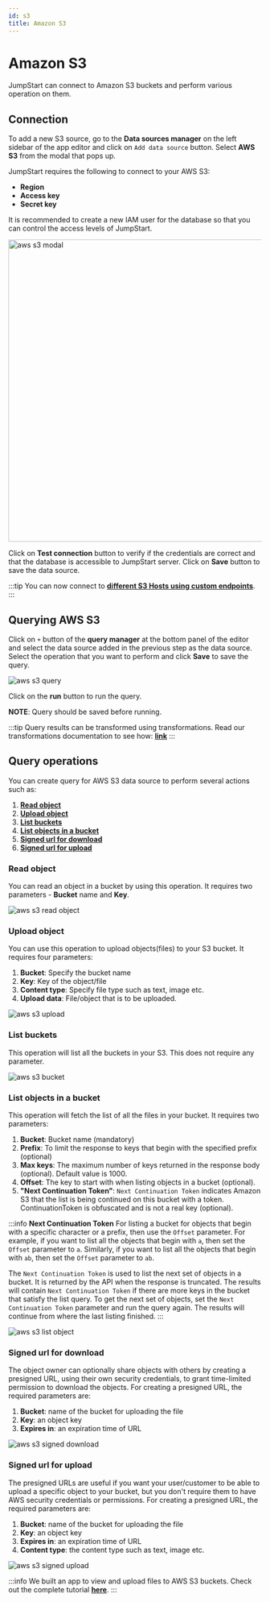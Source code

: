 ```yaml
---
id: s3
title: Amazon S3
---
```


# Amazon S3

JumpStart can connect to Amazon S3 buckets and perform various operation on them.

## Connection

To add a new S3 source, go to the **Data sources manager** on the left sidebar of the app editor and click on `Add data source` button. Select **AWS S3** from the modal that pops up.

JumpStart requires the following to connect to your AWS S3:

- **Region**
- **Access key**
- **Secret key**

It is recommended to create a new IAM user for the database so that you can control the access levels of JumpStart.

<div style={{textAlign: 'center'}}>

<img className="screenshot-full" src="/img/datasource-reference/aws-s3/connectv2.png" alt="aws s3 modal" width="600" />

</div>

Click on **Test connection** button to verify if the credentials are correct and that the database is accessible to JumpStart server. Click on **Save** button to save the data source.

:::tip
You can now connect to **[different S3 Hosts using custom endpoints](/docs/how-to/s3-custom-endpoints)**.
:::

## Querying AWS S3

Click on `+` button of the **query manager** at the bottom panel of the editor and select the data source added in the previous step as the data source. Select the operation that you want to perform and click **Save** to save the query.

<div style={{textAlign: 'center'}}>

<img className="screenshot-full" src="/img/datasource-reference/aws-s3/operationsv2.png" alt="aws s3 query" />

</div>

Click on the **run** button to run the query. 

**NOTE**: Query should be saved before running.

:::tip
Query results can be transformed using transformations. Read our transformations documentation to see how: **[link](/docs/tutorial/transformations)**
:::

## Query operations

You can create query for AWS S3 data source to perform several actions such as:
  1. **[Read object](/docs/data-sources/s3#read-object)**
  2. **[Upload object](/docs/data-sources/s3#upload-object)**
  3. **[List buckets](/docs/data-sources/s3#list-buckets)**
  4. **[List objects in a bucket](/docs/data-sources/s3#list-objects-in-a-bucket)**
  5. **[Signed url for download](/docs/data-sources/s3#signed-url-for-download)**
  6. **[Signed url for upload](/docs/data-sources/s3#signed-url-for-upload)**

### Read object

You can read an object in a bucket by using this operation. It requires two parameters - **Bucket** name and **Key**.


<img className="screenshot-full" src="/img/datasource-reference/aws-s3/readv2.png" alt="aws s3 read object" />

### Upload object

You can use this operation to upload objects(files) to your S3 bucket. It requires four parameters:
  1. **Bucket**: Specify the bucket name
  2. **Key**: Key of the object/file
  3. **Content type**: Specify file type such as text, image etc. 
  4. **Upload data**: File/object that is to be uploaded. 


<img className="screenshot-full" src="/img/datasource-reference/aws-s3/uplobjv2.png"  alt="aws s3 upload"/>


### List buckets

This operation will list all the buckets in your S3. This does not require any parameter.


<img className="screenshot-full" src="/img/datasource-reference/aws-s3/listbucketsv2.png" alt="aws s3 bucket" />


### List objects in a bucket

This operation will fetch the list of all the files in your bucket. It requires two parameters:
  1. **Bucket**: Bucket name (mandatory)
  2. **Prefix**: To limit the response to keys that begin with the specified prefix (optional)
  3. **Max keys**: The maximum number of keys returned in the response body (optional). Default value is 1000.
  4. **Offset**: The key to start with when listing objects in a bucket (optional). 
  5. **"Next Continuation Token"**: `Next Continuation Token` indicates Amazon S3 that the list is being continued on this bucket with a token. ContinuationToken is obfuscated and is not a real key (optional).


:::info
**Next Continuation Token**
For listing a bucket for objects that begin with a specific character or a prefix, then use the `Offset` parameter. For example, if you want to list all the objects that begin with `a`, then set the `Offset` parameter to `a`. Similarly, if you want to list all the objects that begin with `ab`, then set the `Offset` parameter to `ab`.

The `Next Continuation Token` is used to list the next set of objects in a bucket. It is returned by the API when the response is truncated. The results will contain `Next Continuation Token` if there are more keys in the bucket that satisfy the list query. To get the next set of objects, set the `Next Continuation Token` parameter and run the query again.
The results will continue from where the last listing finished.
:::


<img className="screenshot-full" src="/img/datasource-reference/aws-s3/listobjectsv2.png" alt="aws s3 list object" />


### Signed url for download

The object owner can optionally share objects with others by creating a presigned URL, using their own security credentials, to grant time-limited permission to download the objects. For creating a presigned URL, the required parameters are:
  1. **Bucket**: name of the bucket for uploading the file
  2. **Key**: an object key
  3. **Expires in**: an expiration time of URL


<img className="screenshot-full" src="/img/datasource-reference/aws-s3/urldownv2.png" alt="aws s3 signed download" />


### Signed url for upload

The presigned URLs are useful if you want your user/customer to be able to upload a specific object to your bucket, but you don't require them to have AWS security credentials or permissions. For creating a presigned URL, the required parameters are:
  1. **Bucket**: name of the bucket for uploading the file
  2. **Key**: an object key
  3. **Expires in**: an expiration time of URL
  4. **Content type**: the content type such as text, image etc.


<img className="screenshot-full" src="/img/datasource-reference/aws-s3/urluplv2.png" alt="aws s3 signed upload" />



:::info
We built an app to view and upload files to AWS S3 buckets. Check out the complete tutorial **[here](https://blog.jumpstart.com/build-an-aws-s3-broswer-with-jumpstart/)**.
:::
